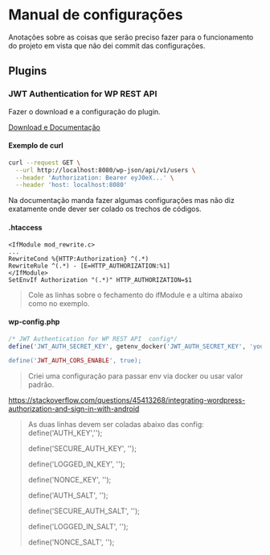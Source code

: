 # Manual de configurações

Anotações sobre as coisas que serão preciso fazer para o funcionamento do projeto em vista que não dei commit das configurações.

## Plugins

### JWT Authentication for WP REST API

Fazer o download e a configuração do plugin.

[Download e Documentação](https://br.wordpress.org/plugins/jwt-authentication-for-wp-rest-api/#description)

#### Exemplo de curl

```bash
curl --request GET \
  --url http://localhost:8080/wp-json/api/v1/users \
  --header 'Authorization: Bearer eyJ0eX...' \
  --header 'host: localhost:8080'
```

Na documentação manda fazer algumas configurações mas não diz exatamente onde dever ser colado os trechos de códigos.

#### .htaccess

```text
<IfModule mod_rewrite.c>
...
RewriteCond %{HTTP:Authorization} ^(.*)
RewriteRule ^(.*) - [E=HTTP_AUTHORIZATION:%1]
</IfModule>
SetEnvIf Authorization "(.*)" HTTP_AUTHORIZATION=$1
```

> Cole as linhas sobre o fechamento do ifModule e a ultima abaixo como no exemplo.

#### wp-config.php

```php
/* JWT Authentication for WP REST API  config*/
define('JWT_AUTH_SECRET_KEY', getenv_docker('JWT_AUTH_SECRET_KEY', 'you-secret) );

define('JWT_AUTH_CORS_ENABLE', true);
```

> Criei uma configuração para passar env via docker ou usar valor padrão.

https://stackoverflow.com/questions/45413268/integrating-wordpress-authorization-and-sign-in-with-android

> As duas linhas devem ser coladas abaixo  das config:
> define('AUTH_KEY','');
>
> define('SECURE_AUTH_KEY',  '');
>
> define('LOGGED_IN_KEY',    '');
>
> define('NONCE_KEY',        '');
>
> define('AUTH_SALT',        '');
>
> define('SECURE_AUTH_SALT', '');
>
> define('LOGGED_IN_SALT',   '');
>
> define('NONCE_SALT',       '');
